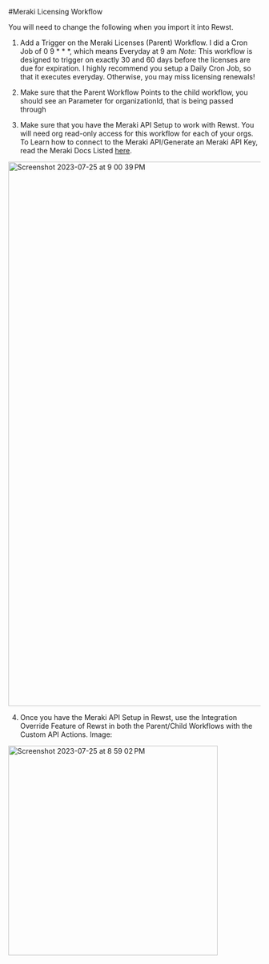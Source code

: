 #Meraki Licensing Workflow

You will need to change the following when you import it into Rewst.
1. Add a Trigger on the Meraki Licenses (Parent) Workflow. I did a Cron Job of 0 9 * * *, which means Everyday at 9 am
*Note:* This workflow is designed to trigger on exactly 30 and 60 days before the licenses are due for expiration. I highly recommend you setup
a Daily Cron Job, so that it executes everyday. Otherwise, you may miss licensing renewals!

2. Make sure that the Parent Workflow Points to the child workflow, you should see an Parameter for organizationId, that is being passed through
3. Make sure that you have the Meraki API Setup to work with Rewst. You will need org read-only access for this workflow for each of your orgs.
To Learn how to connect to the Meraki API/Generate an Meraki API Key, read the Meraki Docs Listed [here](https://developer.cisco.com/meraki/api-latest/introduction/#whats-new-in-v1).

<img width="1085" alt="Screenshot 2023-07-25 at 9 00 39 PM" src="https://github.com/PEAKE-Technology-Partners/Rewst-Workflows/assets/59022873/ac99d0d9-886b-4cf7-b909-16cac5dabe47">


4. Once you have the Meraki API Setup in Rewst, use the Integration Override Feature of Rewst in both the Parent/Child Workflows with the Custom API Actions. 
Image:
<img width="418" alt="Screenshot 2023-07-25 at 8 59 02 PM" src="https://github.com/PEAKE-Technology-Partners/Rewst-Workflows/assets/59022873/f22b1913-3a70-4e11-8150-9dedcd7f2ac1">
